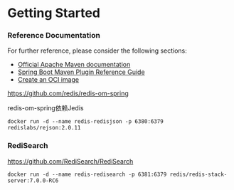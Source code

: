 # Getting Started

### Reference Documentation

For further reference, please consider the following sections:

* [Official Apache Maven documentation](https://maven.apache.org/guides/index.html)
* [Spring Boot Maven Plugin Reference Guide](https://docs.spring.io/spring-boot/docs/2.6.7/maven-plugin/reference/html/)
* [Create an OCI image](https://docs.spring.io/spring-boot/docs/2.6.7/maven-plugin/reference/html/#build-image)

https://github.com/redis/redis-om-spring

redis-om-spring依赖Jedis

```shell
docker run -d --name redis-redisjson -p 6380:6379 redislabs/rejson:2.0.11

```

### RediSearch

https://github.com/RediSearch/RediSearch

```shell
docker run -d --name redis-redisearch -p 6381:6379 redis/redis-stack-server:7.0.0-RC6

```

